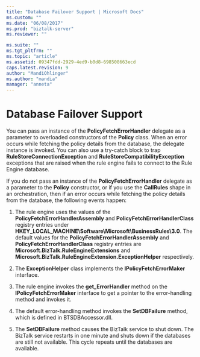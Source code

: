 ```yaml
---
title: "Database Failover Support | Microsoft Docs"
ms.custom: ""
ms.date: "06/08/2017"
ms.prod: "biztalk-server"
ms.reviewer: ""

ms.suite: ""
ms.tgt_pltfrm: ""
ms.topic: "article"
ms.assetid: 09347fdd-2929-4ed9-b0d8-698508663ecd
caps.latest.revision: 9
author: "MandiOhlinger"
ms.author: "mandia"
manager: "anneta"
---
```

# Database Failover Support
You can pass an instance of the **PolicyFetchErrorHandler** delegate as a parameter to overloaded constructors of the **Policy** class. When an error occurs while fetching the policy details from the database, the delegate instance is invoked. You can also use a try-catch block to trap **RuleStoreConnectionException** and **RuleStoreCompatibilityException** exceptions that are raised when the rule engine fails to connect to the Rule Engine database.  
  
 If you do not pass an instance of the **PolicyFetchErrorHandler** delegate as a parameter to the **Policy** constructor, or if you use the **CallRules** shape in an orchestration, then if an error occurs while fetching the policy details from the database, the following events happen:  
  
1.  The rule engine uses the values of the **PolicyFetchErrorHandlerAssembly** and **PolicyFetchErrorHandlerClass** registry entries under **HKEY_LOCAL_MACHINE\Software\Microsoft\BusinessRules\3.0**. The default values for the **PolicyFetchErrorHandlerAssembly** and **PolicyFetchErrorHandlerClass** registry entries are **Microsoft.BizTalk.RuleEngineExtensions** and **Microsoft.BizTalk.RuleEngineExtension.ExceptionHelper** respectively.  
  
2.  The **ExceptionHelper** class implements the **IPolicyFetchErrorMaker** interface.  
  
3.  The rule engine invokes the **get_ErrorHandler** method on the **IPolicyFetchErrorMaker** interface to get a pointer to the error-handling method and invokes it.  
  
4.  The default error-handling method invokes the **SetDBFailure** method, which is defined in BTSDBAccessor.dll.  
  
5.  The **SetDBFailure** method causes the BizTalk service to shut down. The BizTalk service restarts in one minute and shuts down if the databases are still not available. This cycle repeats until the databases are available.